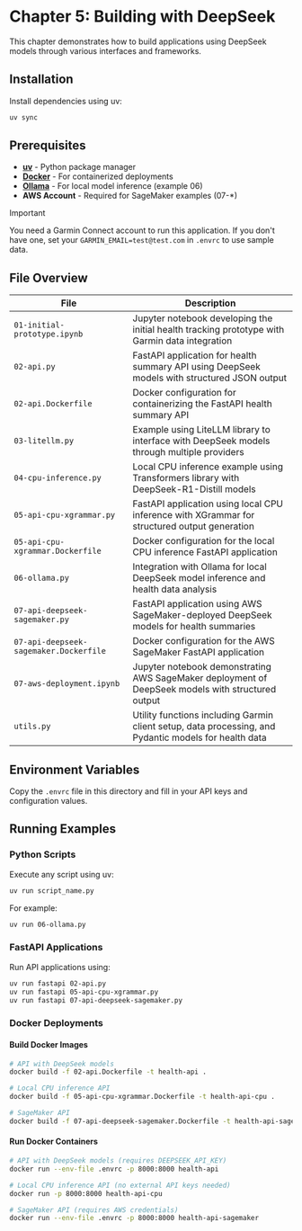 # Chapter 5: Building with DeepSeek

This chapter demonstrates how to build applications using DeepSeek models through various interfaces and frameworks.

## Installation

Install dependencies using uv:

```bash
uv sync
```

## Prerequisites

- **[uv](https://docs.astral.sh/uv/getting-started/installation/)** - Python package manager
- **[Docker](https://docs.docker.com/get-docker/)** - For containerized deployments  
- **[Ollama](https://ollama.com/)** - For local model inference (example 06)
- **AWS Account** - Required for SageMaker examples (07-*)

> [!IMPORTANT]
> You need a Garmin Connect account to run this application.
> If you don't have one, set your `GARMIN_EMAIL=test@test.com` in `.envrc` to use sample data.

## File Overview

| File | Description |
|------|-------------|
| `01-initial-prototype.ipynb` | Jupyter notebook developing the initial health tracking prototype with Garmin data integration |
| `02-api.py` | FastAPI application for health summary API using DeepSeek models with structured JSON output |
| `02-api.Dockerfile` | Docker configuration for containerizing the FastAPI health summary API |
| `03-litellm.py` | Example using LiteLLM library to interface with DeepSeek models through multiple providers |
| `04-cpu-inference.py` | Local CPU inference example using Transformers library with DeepSeek-R1-Distill models |
| `05-api-cpu-xgrammar.py` | FastAPI application using local CPU inference with XGrammar for structured output generation |
| `05-api-cpu-xgrammar.Dockerfile` | Docker configuration for the local CPU inference FastAPI application |
| `06-ollama.py` | Integration with Ollama for local DeepSeek model inference and health data analysis |
| `07-api-deepseek-sagemaker.py` | FastAPI application using AWS SageMaker-deployed DeepSeek models for health summaries |
| `07-api-deepseek-sagemaker.Dockerfile` | Docker configuration for the AWS SageMaker FastAPI application |
| `07-aws-deployment.ipynb` | Jupyter notebook demonstrating AWS SageMaker deployment of DeepSeek models with structured output |
| `utils.py` | Utility functions including Garmin client setup, data processing, and Pydantic models for health data |

## Environment Variables

Copy the `.envrc` file in this directory and fill in your API keys and configuration values.

## Running Examples

### Python Scripts
Execute any script using uv:

```bash
uv run script_name.py
```

For example:
```bash
uv run 06-ollama.py
```

### FastAPI Applications
Run API applications using:

```bash
uv run fastapi 02-api.py
uv run fastapi 05-api-cpu-xgrammar.py  
uv run fastapi 07-api-deepseek-sagemaker.py
```

### Docker Deployments

#### Build Docker Images
```bash
# API with DeepSeek models
docker build -f 02-api.Dockerfile -t health-api .

# Local CPU inference API  
docker build -f 05-api-cpu-xgrammar.Dockerfile -t health-api-cpu .

# SageMaker API
docker build -f 07-api-deepseek-sagemaker.Dockerfile -t health-api-sagemaker .
```

#### Run Docker Containers
```bash
# API with DeepSeek models (requires DEEPSEEK_API_KEY)
docker run --env-file .envrc -p 8000:8000 health-api

# Local CPU inference API (no external API keys needed)
docker run -p 8000:8000 health-api-cpu

# SageMaker API (requires AWS credentials)
docker run --env-file .envrc -p 8000:8000 health-api-sagemaker
```

